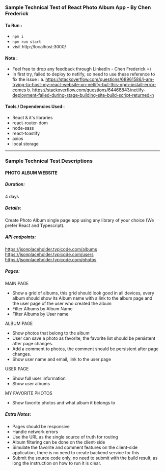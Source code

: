 ### Sample Technical Test of React Photo Album App - By Chen Frederick

#### To Run :

- `npm i`
- `npm run start`
- visit http://localhost:3000/

#### Note :

- Feel free to drop any feedback through LinkedIn - Chen Frederick =)
- In first try, failed to deploy to netlify, so need to use these reference to fix the issue :
a. https://stackoverflow.com/questions/68961586/i-am-trying-to-host-my-react-website-on-netlify-but-this-npm-install-error-comes
b. https://stackoverflow.com/questions/64468843/netlify-deployment-failed-during-stage-building-site-build-script-returned-n

#### Tools / Dependencies Used :

- React & it's libraries
- react-router-dom
- node-sass
- react-toastify
- axios
- local storage

---

### Sample Technical Test Descriptions

#### PHOTO ALBUM WEBSITE

##### Duration:
4 days

##### Details:
Create Photo Album single page app using any library of your choice (We prefer React and
Typescript).

##### API endpoints:
https://jsonplaceholder.typicode.com/albums
https://jsonplaceholder.typicode.com/users
https://jsonplaceholder.typicode.com/photos

##### Pages:
MAIN PAGE
- Show a grid of albums, this grid should look good in all devices, every album should
show its Album name with a link to the album page and the user page of the user who
created the album
- Filter Albums by Album Name
- Filter Albums by User name

ALBUM PAGE
- Show photos that belong to the album
- User can save a photo as favorite, the favorite list should be persistent after page changes.
- Add a comment to photos, the comment should be persistent after page changes.
- Show user name and email, link to the user page

USER PAGE
- Show full user information
- Show user albums

MY FAVORITE PHOTOS
- Show favorite photos and what album it belongs to

##### Extra Notes:
- Pages should be responsive
- Handle network errors
- Use the URL as the single source of truth for routing
- Album filtering can be done on the client-side
- Simulate the favorite and comment features on the client-side application, there is no
need to create backend service for this
- Submit the source code only, no need to submit with the build result, as long the
instruction on how to run it is clear.
